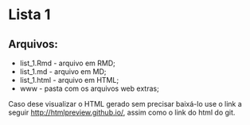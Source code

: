 # Lista 1

## Arquivos:
* list_1.Rmd - arquivo em RMD;
* list_1.md - arquivo em MD;
* list_1.html - arquivo em HTML;
* www - pasta com os arquivos web extras;

Caso dese visualizar o HTML gerado sem precisar baixá-lo use o link a seguir <http://htmlpreview.github.io/>, assim como o link do html do git.
